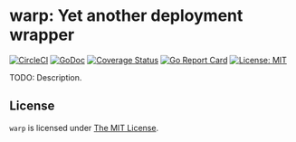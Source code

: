 # warp: Yet another deployment wrapper

[![CircleCI](https://circleci.com/gh/hchauvin/warp.svg?style=svg)](https://circleci.com/gh/hchauvin/warp) [![GoDoc](https://godoc.org/github.com/hchauvin/warp?status.svg)](https://godoc.org/github.com/hchauvin/warp) [![Coverage Status](https://coveralls.io/repos/github/hchauvin/warp/badge.svg?branch=master&t=2BEkl9)](https://coveralls.io/github/hchauvin/warp?branch=master) [![Go Report Card](https://goreportcard.com/badge/github.com/hchauvin/warp)](https://goreportcard.com/report/github.com/hchauvin/warp) [![License: MIT](https://img.shields.io/badge/License-MIT-yellow.svg)](https://opensource.org/licenses/MIT)

TODO: Description.

## License

`warp` is licensed under [The MIT License](./LICENSE).